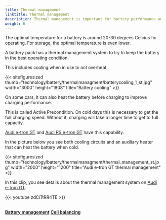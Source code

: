 ```yaml
---
title: Thermal management 
linktitle: Thermal management 
description: Thermal management is important for battery performance and health
weight: 6
---
```

<!-- markdownlint-disable MD033 -->
The optimal temperature for a battery is around 20-30 degrees Celcius for operating. For storage, the optimal temperature is even lower.

A battery pack has a thermal management system to try to keep the battery in the best operating condition.

This includes cooling when in use to not overheat.

{{< sitefiguresized thumb="technology/battery/thermalmanagment/batterycooling_1_st.jpg" width="3000" height="1808" title="Battery cooling" >}}

On some cars, it can also heat the battery before charging to improve charging performance.

This is called Active Precondition. On cold days this is necessary to get the full charging speed. Without it, charging will take a longer time to get to full capacity.

[Audi e-tron GT](../../../models/e-tron-gt/) and [Audi RS e-tron GT](../../../models/e-tron-gt/) have this capability.

In the picture below you see both cooling circuits and an auxiliary heater that can heat the battery when cold.

{{< sitefiguresized thumb="technology/battery/thermalmanagment/thermal_management_st.jpg" width="2000" height="1200" title="Audi e-tron GT thermal management" >}}

In this clip, you see details about the thermal management system on [Audi e-tron GT](/models/e-tron-gt).

{{< youtube zdCiTtRR4TE >}}

<br />

<div class="mt-3 mb-3">
    <a href="../batterymanagment/" class="text-decoration-none text-black"><strong><i class="bi-arrow-left"></i> Battery management</strong></a>
    <a href="../cellbalancing/" class="text-decoration-none text-black float-end"><strong>Cell balancing <i class="bi-arrow-right"></i></strong></a>
</div>
